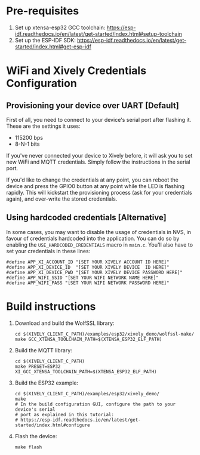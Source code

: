 Pre-requisites
==============

1. Set up xtensa-esp32 GCC toolchain: https://esp-idf.readthedocs.io/en/latest/get-started/index.html#setup-toolchain
2. Set up the ESP-IDF SDK: https://esp-idf.readthedocs.io/en/latest/get-started/index.html#get-esp-idf

WiFi and Xively Credentials Configuration
=========================================

## Provisioning your device over UART [Default]

First of all, you need to connect to your device's serial port after flashing it.
These are the settings it uses:

- 115200 bps
- 8-N-1 bits

If you've never connected your device to Xively before, it will ask you to set
new WiFi and MQTT credentials. Simply follow the instructions in the serial port.

If you'd like to change the credentials at any point, you can reboot the device
and press the GPIO0 button at any point while the LED is flashing rapidly. This
will kickstart the provisioning process (ask for your credentials again), and
over-write the stored credentials.

## Using hardcoded credentials [Alternative]

In some cases, you may want to disable the usage of credentials in NVS, in favour
of credentials hardcoded into the application. You can do so by enabling the
`USE_HARDCODED_CREDENTIALS` macro in `main.c`. You'll also have to set your
credentials in these lines:

```
#define APP_XI_ACCOUNT_ID "[SET YOUR XIVELY ACCOUNT ID HERE]"
#define APP_XI_DEVICE_ID  "[SET YOUR XIVELY DEVICE  ID HERE]"
#define APP_XI_DEVICE_PWD "[SET YOUR XIVELY DEVICE PASSWORD HERE]"
#define APP_WIFI_SSID "[SET YOUR WIFI NETWORK NAME HERE]"
#define APP_WIFI_PASS "[SET YOUR WIFI NETWORK PASSWORD HERE]"
```

Build instructions
==================

1. Download and build the WolfSSL library:
    ```
    cd $(XIVELY_CLIENT_C_PATH)/examples/esp32/xively_demo/wolfssl-make/
    make GCC_XTENSA_TOOLCHAIN_PATH=$(XTENSA_ESP32_ELF_PATH)
    ```
2. Build the MQTT library:
    ```
    cd $(XIVELY_CLIENT_C_PATH)
    make PRESET=ESP32 XI_GCC_XTENSA_TOOLCHAIN_PATH=$(XTENSA_ESP32_ELF_PATH)
    ```
3. Build the ESP32 example:
    ```
    cd $(XIVELY_CLIENT_C_PATH)/examples/esp32/xively_demo/
    make
    # In the build configuration GUI, configure the path to your device's serial
    # port as explained in this tutorial:
    # https://esp-idf.readthedocs.io/en/latest/get-started/index.html#configure
    ```
4. Flash the device:
    ```
    make flash
    ```
